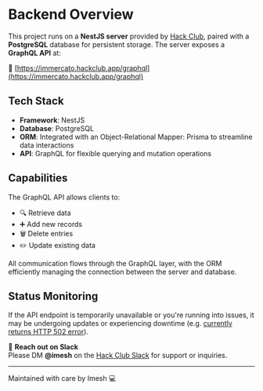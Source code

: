 # Backend Overview

This project runs on a **NestJS server** provided by [Hack Club](https://hackclub.com), paired with a **PostgreSQL** database for persistent storage. The server exposes a **GraphQL API** at:

🔗 [https://immercato.hackclub.app/graphql](https://immercato.hackclub.app/graphql)

## Tech Stack

- **Framework**: NestJS
- **Database**: PostgreSQL
- **ORM**: Integrated with an Object-Relational Mapper: Prisma to streamline data interactions
- **API**: GraphQL for flexible querying and mutation operations

## Capabilities

The GraphQL API allows clients to:
- 🔍 Retrieve data
- ➕ Add new records
- 🗑️ Delete entries
- ✏️ Update existing data

All communication flows through the GraphQL layer, with the ORM efficiently managing the connection between the server and database.

## Status Monitoring

If the API endpoint is temporarily unavailable or you're running into issues, it may be undergoing updates or experiencing downtime (e.g. [currently returns HTTP 502 error](https://immercato.hackclub.app/graphql)).

💬 **Reach out on Slack**  
Please DM **@imesh** on the [Hack Club Slack](https://hackclub.slack.com) for support or inquiries.

---

Maintained with care by Imesh 💻